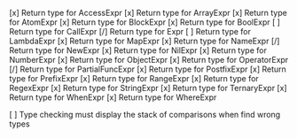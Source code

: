 [x] Return type for AccessExpr
[x] Return type for ArrayExpr
[x] Return type for AtomExpr
[x] Return type for BlockExpr
[x] Return type for BoolExpr
[ ] Return type for CallExpr
[/] Return type for Expr
[ ] Return type for LambdaExpr
[x] Return type for MapExpr
[x] Return type for NameExpr
[/] Return type for NewExpr
[x] Return type for NilExpr
[x] Return type for NumberExpr
[x] Return type for ObjectExpr
[x] Return type for OperatorExpr
[/] Return type for PartialFuncExpr
[x] Return type for PostfixExpr
[x] Return type for PrefixExpr
[x] Return type for RangeExpr
[x] Return type for RegexExpr
[x] Return type for StringExpr
[x] Return type for TernaryExpr
[x] Return type for WhenExpr
[x] Return type for WhereExpr

[ ] Type checking must display the stack of comparisons when find wrong types